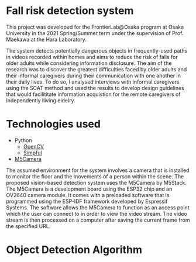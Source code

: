 # Fall risk detection system
This project was developed for the FrontierLab@Osaka program at Osaka University in the 2021 Spring/Summer term under the supervision of Prof. Maekawa at the Hara Laboratory. 

The system detects potentially dangerous objects in frequently-used paths in videos recorded within homes and aims to reduce the risk of falls for older adults while considering information disclosure. The aim of the research was to discover the greatest difficulties faced by older adults and their informal caregivers during their communication with one another in their daily lives. To do so, I analysed interviews with informal caregivers using the SCAT method and used the results to develop design guidelines that would facilititate information acquistion for the remote caregivers of independently lliving eldelry.

# Technologies used
* Python
  * [OpenCV](https://github.com/opencv/opencv-python "OpenCV")
  * [Simpful](https://github.com/aresio/simpful "Simpful")
* [M5Camera](https://github.com/m5stack/M5Stack-Camera "M5Camera")

The assumed environment for the system involves a camera that is installed to monitor the floor and the movements of a person within the scene. The proposed vision-based detection system uses the M5Camera by M5Stack. The M5Camera is a development board using the ESP32 chip and an OV2640 camera module. It comes with a preloaded software that is programmed using the ESP-IDF framework developed by Espressif Systems. The software allows the M5Camera to function as an access point which the user can connect to in order to view the video stream. The video stream is then processed on a computer after saving the current frame from the specified URL.

# Object Detection Algorithm

